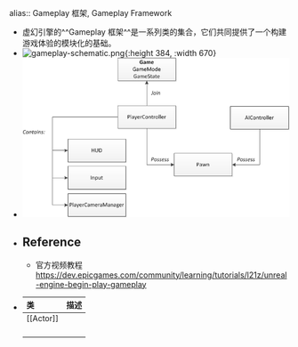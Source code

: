 alias:: Gameplay 框架, Gameplay Framework

- 虚幻引擎的^^Gameplay 框架^^是一系列类的集合，它们共同提供了一个构建游戏体验的模块化的基础。
- ![gameplay-schematic.png](../assets/gameplay-schematic_1715179600077_0.png){:height 384, :width 670}
- ![gameframework.png](../assets/gameframework_1715254216165_0.png)
- ## Reference
	- 官方视频教程 https://dev.epicgames.com/community/learning/tutorials/l21z/unreal-engine-begin-play-gameplay
- |类|描述|
  |--|--|
  |[[Actor]]||
  |||
  |||
  |||
  |||